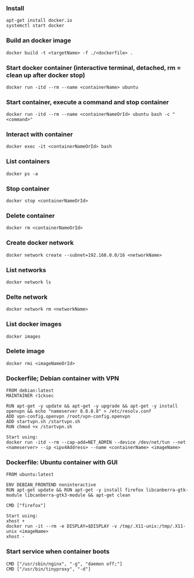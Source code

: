 ### Install
```
apt-get install docker.io
systemctl start docker
```

### Build an docker image
```
docker build -t <targetName> -f ./<dockerfile> .
```

### Start docker container (interactive terminal, detached, rm = clean up after docker stop)
```
docker run -itd --rm --name <containerName> ubuntu
```

### Start container, execute a command and stop container
```
docker run -itd --rm --name <containerNameOrId> ubuntu bash -c "<command>"
```

### Interact with container
```
docker exec -it <containerNameOrId> bash
```

### List containers
```
docker ps -a
```

### Stop container
```
docker stop <containerNameOrId>
```

### Delete container
```
docker rm <containerNameOrId>
```

### Create docker network
```
docker network create --subnet=192.168.0.0/16 <networkName>
```

### List networks
```
docker network ls
```

### Delte network
```
docker network rm <networkName>
```

### List docker images
```
docker images
```

### Delete image
```
docker rmi <imageNameOrId>
```

### Dockerfile; Debian container with VPN
```
FROM debian:latest
MAINTAINER r1cksec

RUN apt-get -y update && apt-get -y upgrade && apt-get -y install openvpn && echo "nameserver 8.8.8.8" > /etc/resolv.conf
ADD vpn-config.openvpn /root/vpn-config.openvpn
ADD startvpn.sh /startvpn.sh
RUN chmod +x /startvpn.sh

Start using:
docker run -itd --rm --cap-add=NET_ADMIN --device /dev/net/tun --net <nameserver> --ip <ipv4Address> --name <containerName> <imageName>
```

### Dockerfile: Ubuntu container with GUI
```
FROM ubuntu:latest

ENV DEBIAN_FRONTEND noninteractive
RUN apt-get update && RUN apt-get -y install firefox libcanberra-gtk-module libcanberra-gtk3-module && apt-get clean

CMD ["firefox"]

Start using:
xhost +
docker run -it --rm -e DISPLAY=$DISPLAY -v /tmp/.X11-unix:/tmp/.X11-unix <imageName>
xhost -
```

### Start service when container boots
```
CMD ["/usr/sbin/nginx", "-g", "daemon off;"]
CMD ["/usr/bin/tinyproxy", "-d"]
```

